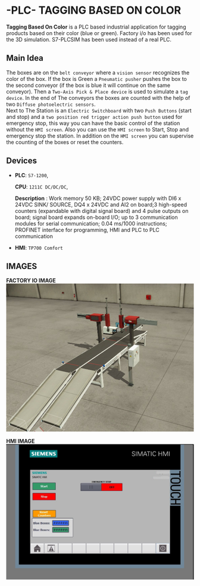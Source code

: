 
# -PLC- TAGGING BASED ON COLOR 

**Tagging Based On Color** is a PLC based industrial application for tagging products based on their color (blue or green).
Factory i/o has been used for the 3D simulation. S7-PLCSIM has been used instead of a real PLC.


## Main Idea

The boxes are on the `belt conveyor` where a `vision sensor` recognizes the color of the box. If the box is Green a `Pneumatic pusher` pushes the box to the second conveyor (if the box is blue it will continue on the same conveyor).
Then a `Two-Axis Pick & Place device` is used to simulate a `tag device`. In the end of The conveyors the boxes are counted with the help of two `Diffuse photoelectric sensors`.  
Next to The Station is an `Electric Switchboard` with two `Push Buttons` (start and stop) and a `two position red trigger action push button` used for emergency stop, this way you can have the basic control of the station without the `HMI screen`.
Also you can use the `HMI screen` to Start, Stop and emergency stop the station. In addition on the `HMI screen` you can supervise the counting of the boxes or reset the counters.





## Devices

- **PLC**:  `S7-1200`,

    **CPU**: `1211C DC/DC/DC`,

    **Description** : Work memory 50 KB; 24VDC power supply with DI6 x 24VDC SINK/ SOURCE, DQ4 x 24VDC and AI2 on
board;3 high-speed counters (expandable with digital signal board) and 4 pulse outputs on board; signal board expands on-board I/O; up to 3 communication modules for serial communication; 0.04 ms/1000 instructions; PROFINET interface for programming, HMI and PLC to PLC communication


- **HMI**: `TP700 Comfort`

## IMAGES

**FACTORY IO IMAGE**
![tagsfactoryio.jpg](/img/tagsfactoryio.jpg)

**HMI IMAGE**
![TagsHMI.jpg](img/TagsHMI.jpg)

